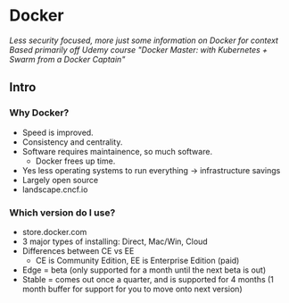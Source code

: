 # Docker

*Less security focused, more just some information on Docker for context*
*Based primarily off Udemy course "Docker Master: with Kubernetes + Swarm from a Docker Captain"*

## Intro

### Why Docker?
* Speed is improved.
* Consistency and centrality.
* Software requires maintainence, so much software.
    * Docker frees up time.
* Yes less operating systems to run everything -> infrastructure savings
* Largely open source
* landscape.cncf.io

### Which version do I use?
* store.docker.com
* 3 major types of installing: Direct, Mac/Win, Cloud
* Differences between CE vs EE
    * CE is Community Edition, EE is Enterprise Edition (paid)
* Edge = beta (only supported for a month until the next beta is out)
* Stable = comes out once a quarter, and is supported for 4 months (1 month buffer for support for you to move onto next version)